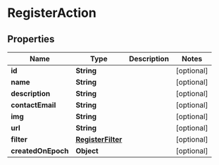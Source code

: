 
# RegisterAction

## Properties
Name | Type | Description | Notes
------------ | ------------- | ------------- | -------------
**id** | **String** |  |  [optional]
**name** | **String** |  |  [optional]
**description** | **String** |  |  [optional]
**contactEmail** | **String** |  |  [optional]
**img** | **String** |  |  [optional]
**url** | **String** |  |  [optional]
**filter** | [**RegisterFilter**](RegisterFilter.md) |  |  [optional]
**createdOnEpoch** | **Object** |  |  [optional]



